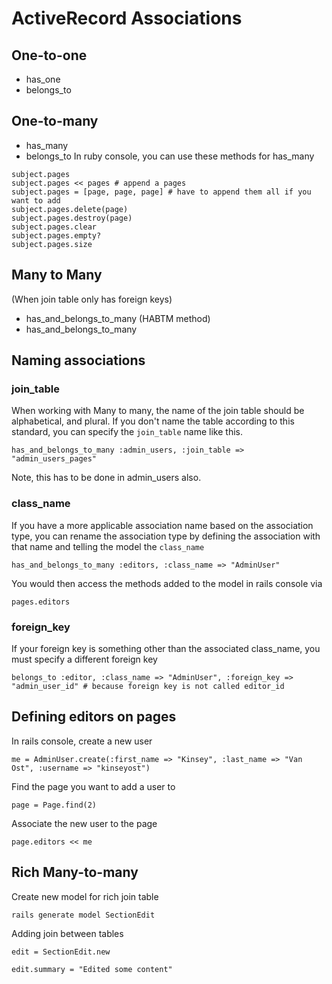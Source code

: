 # ActiveRecord Associations

## One-to-one
* has_one
* belongs_to

## One-to-many
* has_many
* belongs_to
In ruby console, you can use these methods for has_many
```
subject.pages
subject.pages << pages # append a pages
subject.pages = [page, page, page] # have to append them all if you want to add
subject.pages.delete(page)
subject.pages.destroy(page)
subject.pages.clear
subject.pages.empty?
subject.pages.size
```


## Many to Many
(When join table only has foreign keys)
* has_and_belongs_to_many (HABTM method)
* has_and_belongs_to_many


## Naming associations
### join_table
When working with Many to many, the name of the join table should be alphabetical, and plural.
If you don't name the table according to this standard, you can specify the `join_table` name like this.
```
has_and_belongs_to_many :admin_users, :join_table => "admin_users_pages"
```
Note, this has to be done in admin_users also.

### class_name
If you have a more applicable association name based on the association type, you can rename the association type by defining the association with that name and telling the model the `class_name`
```
has_and_belongs_to_many :editors, :class_name => "AdminUser"
```
You would then access the methods added to the model in rails console via
```
pages.editors
```

### foreign_key
If your foreign key is something other than the associated class_name, you must specify a different foreign key
```
belongs_to :editor, :class_name => "AdminUser", :foreign_key => "admin_user_id" # because foreign key is not called editor_id

```

## Defining editors on pages
In rails console, create a new user
```
me = AdminUser.create(:first_name => "Kinsey", :last_name => "Van Ost", :username => "kinseyost")
```

Find the page you want to add a user to
```
page = Page.find(2)
```

Associate the new user to the page
```
page.editors << me
```


## Rich Many-to-many
Create new model for rich join table
```
rails generate model SectionEdit
```

Adding join between tables
```
edit = SectionEdit.new
```
```
edit.summary = "Edited some content"
```
